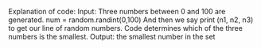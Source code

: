 Explanation of code:
Input:
Three numbers between 0 and 100 are generated. 
  num = random.randint(0,100)
And then we say print (n1, n2, n3) to get our line of random numbers.
Code determines which of the three numbers is the smallest.
Output: the smallest number in the set